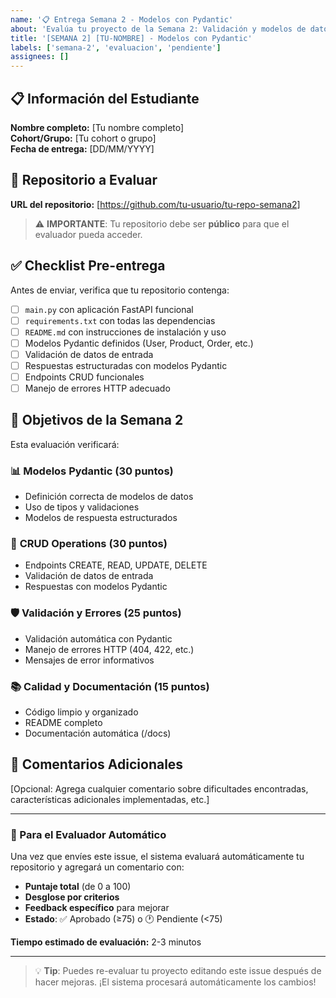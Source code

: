 ```yaml
---
name: '📋 Entrega Semana 2 - Modelos con Pydantic'
about: 'Evalúa tu proyecto de la Semana 2: Validación y modelos de datos'
title: '[SEMANA 2] [TU-NOMBRE] - Modelos con Pydantic'
labels: ['semana-2', 'evaluacion', 'pendiente']
assignees: []
---
```


## 📋 Información del Estudiante

**Nombre completo:** [Tu nombre completo]  
**Cohort/Grupo:** [Tu cohort o grupo]  
**Fecha de entrega:** [DD/MM/YYYY]

## 🔗 Repositorio a Evaluar

**URL del repositorio:** [https://github.com/tu-usuario/tu-repo-semana2]

> ⚠️ **IMPORTANTE**: Tu repositorio debe ser **público** para que el evaluador pueda acceder.

## ✅ Checklist Pre-entrega

Antes de enviar, verifica que tu repositorio contenga:

- [ ] `main.py` con aplicación FastAPI funcional
- [ ] `requirements.txt` con todas las dependencias
- [ ] `README.md` con instrucciones de instalación y uso
- [ ] Modelos Pydantic definidos (User, Product, Order, etc.)
- [ ] Validación de datos de entrada
- [ ] Respuestas estructuradas con modelos Pydantic
- [ ] Endpoints CRUD funcionales
- [ ] Manejo de errores HTTP adecuado

## 🎯 Objetivos de la Semana 2

Esta evaluación verificará:

### 📊 **Modelos Pydantic (30 puntos)**

- Definición correcta de modelos de datos
- Uso de tipos y validaciones
- Modelos de respuesta estructurados

### 🔄 **CRUD Operations (30 puntos)**

- Endpoints CREATE, READ, UPDATE, DELETE
- Validación de datos de entrada
- Respuestas con modelos Pydantic

### 🛡️ **Validación y Errores (25 puntos)**

- Validación automática con Pydantic
- Manejo de errores HTTP (404, 422, etc.)
- Mensajes de error informativos

### 📚 **Calidad y Documentación (15 puntos)**

- Código limpio y organizado
- README completo
- Documentación automática (/docs)

## 📝 Comentarios Adicionales

[Opcional: Agrega cualquier comentario sobre dificultades encontradas, características adicionales implementadas, etc.]

---

### 🤖 Para el Evaluador Automático

Una vez que envíes este issue, el sistema evaluará automáticamente tu repositorio y agregará un comentario con:

- **Puntaje total** (de 0 a 100)
- **Desglose por criterios**
- **Feedback específico** para mejorar
- **Estado**: ✅ Aprobado (≥75) o 🕐 Pendiente (<75)

**Tiempo estimado de evaluación:** 2-3 minutos

---

> 💡 **Tip**: Puedes re-evaluar tu proyecto editando este issue después de hacer mejoras. ¡El sistema procesará automáticamente los cambios!
